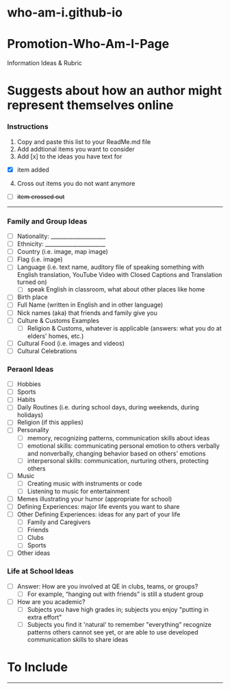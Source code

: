 # who-am-i.github-io
# Promotion-Who-Am-I-Page
Information Ideas &amp; Rubric

# Suggests about how an author might represent themselves online

### Instructions
1. Copy and paste this list to your ReadMe.md file 
2. Add addtional items you want to consider
3. Add [x] to the ideas you have text for
- [x] item added 
4. Cross out items you do not want anymore
- [ ] <del>item crossed out</del>

---

### Family and Group Ideas
- [ ] Nationality: ____________________
- [ ] Ethnicity: ______________________
- [ ] Country (i.e. image, map image)
- [ ] Flag (i.e. image)
- [ ] Language (i.e. text name, auditory file of speaking something with English translation, YouTube Video with Closed Captions and Translation turned on)
  - [ ] speak English in classroom, what about other places like home
- [ ] Birth place
- [ ] Full Name (written in English and in other language)
- [ ] Nick names (aka) that friends and family give you
- [ ] Culture & Customs Examples
  - [ ] Religion & Customs, whatever is applicable (answers: what you do at elders' homes, etc.)
- [ ] Cultural Food (i.e. images and videos)
- [ ] Cultural Celebrations

### Peraonl Ideas
- [ ] Hobbies
- [ ] Sports
- [ ] Habits
- [ ] Daily Routines (i.e. during school days, during weekends, during holidays)
- [ ] Religion (if this applies)
- [ ] Personality
  - [ ] memory, recognizing patterns, communication skills about ideas
  - [ ] emotional skills: communicating personal emotion to others verbally and nonverbally, changing behavior based on others' emotions
  - [ ] interpersonal skills: communication, nurturing others, protecting others
- [ ] Music
  - [ ] Creating music with instruments or code
  - [ ] Listening to music for entertainment
- [ ] Memes illustrating your humor (appropriate for school)
- [ ] Defining Experiences: major life events you want to share
- [ ] Other Defining Experiences: ideas for any part of your life
  - [ ] Family and Caregivers
  - [ ] Friends
  - [ ] Clubs
  - [ ] Sports
- [ ] Other ideas

### Life at School Ideas
- [ ] Answer: How are you involved at QE in clubs, teams, or groups?
  - [ ] For example, “hanging out with friends” is still a student group
- [ ] How are you academic?
  - [ ] Subjects you have high grades in; subjects you enjoy "putting in extra effort"
  - [ ] Subjects you find it 'natural' to remember "everything" recognize patterns others cannot see yet, or are able to use developed communication skills to share ideas

# To Include

---
